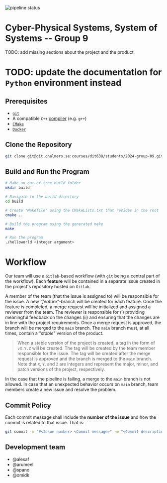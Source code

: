 ![pipeline status](https://git.chalmers.se/courses/dit638/students/2024-group-09/badges/main/pipeline.svg)

# Cyber-Physical Systems, System of Systems -- Group 9

TODO: add missing sections about the project and the product.

<!-- TODO: Using Docker instead? Revisit the feasibility of the current
     instructions. -->

# TODO: update the documentation for `Python` environment instead

## Prerequisites

- [`git`][git]
- A compatible `C++` [compiler][cpp-compiler] (e.g. `g++`)
- [`CMake`][cmake]
- [`Docker`][docker]

<!-- LINKS -->
[git]: https://git-scm.com/downloads
[cpp-compiler]: https://gcc.gnu.org/
[cmake]: https://cmake.org/
[docker]: https://docs.docker.com/get-docker/

## Clone the Repository

```sh
git clone git@git.chalmers.se:courses/dit638/students/2024-group-09.git
```

## Build and Run the Program

```sh
# Make an out-of-tree build folder
mkdir build

# Navigate to the build directory
cd build

# Create "Makefile" using the CMakeLists.txt that resides in the root
cmake ..

# Build the program using the generated make
make

# Run the program
./helloworld <integer argument>
```

# Workflow

Our team will use a `Gitlab`-based workflow (with `git` being a central part of
the workflow). Each **feature** will be contained in a separate issue created in
the project's repository hosted on `Gitlab`.

A member of the team (that the issue is assigned to) will be responsible for
the issue. A new *"feature"*-branch will be created for each feature. Once the
feature is completed, a merge request will be initialized and assigned a reviewer
from the team. The reviewer is responsible for (i) providing meaningful feedback on
the changes (ii) and ensuring that the changes are in line with the project
requirements.
Once a merge request is approved, the branch will be merged to the `main` branch.
The `main` branch must, at all times, contain a *"stable"* version of the product.
> When a stable version of the project is created, a tag in the form of `vX.Y.Z`
> will be created. The tag will be created by the team member responsible for
> the issue. The tag will be created after the merge request is approved and the
> branch is merged to the `main` branch. Note that `X`, `Y`, and `Z` are integers
> and represent the major, minor, and patch versions of the project, respectively.

In the case that the pipeline is failing, a merge to the `main` branch is not
allowed. In case that an unexpected behavior occurs on `main` branch, team
members create a new issue and resolve the problem.

## Commit Policy

Each commit message shall include the **number of the issue** and how the commit
is related to that issue. That is:

```sh
git commit -m "#<Issue number> <Commit message>" -m "<Commit description>"
```

## Development team

- @alesaf
- @arumeel
- @spano
- @omidk
